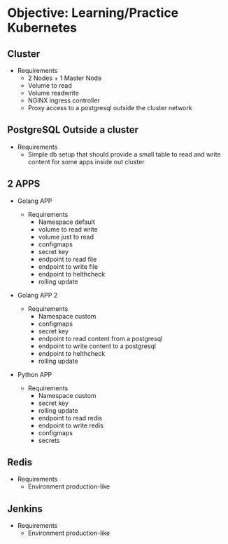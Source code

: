 # Objective: Learning/Practice Kubernetes


## Cluster
- Requirements
  *  2 Nodes + 1 Master Node
  *  Volume to read
  *  Volume readwrite
  *  NGINX ingress controller
  *  Proxy access to a postgresql outside the cluster network


## PostgreSQL Outside a cluster
- Requirements
  *  Simple db setup that should provide a small table to read and write content for some apps inside out cluster


## 2 APPS
* Golang APP
  - Requirements
    *  Namespace default
    *  volume to read write
    *  volume just to read
    *  configmaps
    *  secret key
    *  endpoint to read file
    *  endpoint to write file
    *  endpoint to helthcheck
    *  rolling update

* Golang APP 2
  - Requirements
    *  Namespace custom
    *  configmaps
    *  secret key
    *  endpoint to read content from a postgresql
    *  endpoint to write content to a postgresql
    *  endpoint to helthcheck
    *  rolling update

* Python APP
  - Requirements
    *  Namespace custom
    *  secret key
    *  rolling update
    *  endpoint to read redis
    *  endpoint to write redis
    *  configmaps
    *  secrets

## Redis
- Requirements
  *  Environment production-like

## Jenkins
- Requirements
  *  Environment production-like
